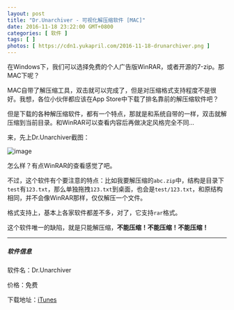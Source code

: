 ```yaml
---
layout: post
title: "Dr.Unarchiver - 可视化解压缩软件 [MAC]"
date: 2016-11-18 23:22:00 GMT+0800
categories: [ 软件 ]
tags: [ ]
photos: [ https://cdn1.yukapril.com/2016-11-18-drunarchiver.png ]
---
```


在Windows下，我们可以选择免费的个人广告版WinRAR，或者开源的7-zip。那MAC下呢？

<!-- more -->

MAC自带了解压缩工具，双击就可以完成了，但是对压缩格式支持程度不是很好。我想，各位小伙伴都应该在App Store中下载了排名靠前的解压缩软件吧？

但是下载的各种解压缩软件，都有一个特点，那就是和系统自带的一样，双击就解压缩到当前目录。和WinRAR可以查看内容后再做决定风格完全不同...

来，先上Dr.Unarchiver截图：

![image](https://cdn1.yukapril.com/2016-11-18-drunarchiver.png)

怎么样？有点WinRAR的查看感觉了吧。

不过，这个软件有个要注意的特点：比如我要解压缩的`abc.zip`中，结构是目录下`test`有`123.txt`，那么单独拖拽`123.txt`到桌面，也会是`test/123.txt`，和原结构相同，并不会像WinRAR那样，仅仅解压一个文件。

格式支持上，基本上各家软件都差不多，对了，它支持`rar`格式。

这个软件唯一的缺陷，就是只能解压缩，**不能压缩！不能压缩！不能压缩！**

---

##### 软件信息

软件名：Dr.Unarchiver

价格：免费

下载地址：[iTunes](https://itunes.apple.com/cn/app/dr.-unarchiver-rar-zip-archive/id1127253508?l=en&mt=12)
